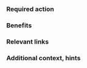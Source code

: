 ### Required action

<!--
A clear description of what the task involves.
-->

### Benefits

<!--
Detail the benefits of this intervention.
-->

### Relevant links

<!--
Add relevant links to documentation, articles, best practices, third party libraries, sample projects, ...
-->

### Additional context, hints

<!--
Add any other context about the task and more hints about its purpose.
-->
